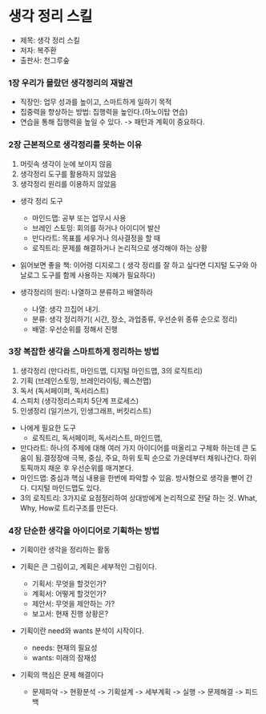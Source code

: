 # 생각 정리 스킬

* 제목: 생각 정리 스킬
* 저자: 복주환
* 출판사: 천그루숲

### 1장 우리가 몰랐던 생각정리의 재발견
  * 직장인: 업무 성과를 높이고, 스마트하게 일하기 목적
  * 집중력을 향상하는 방법: 집행력을 높인다.(하노이탑 연습)
  * 연습을 통해 집행력을 높일 수 있다. -> 패턴과 계획이 중요하다.

### 2장 근본적으로 생각정리를 못하는 이유
1. 머릿속 생각이 눈에 보이지 않음
1. 생각정리 도구를 활용하지 않았음
1. 생각정리 원리를 이용하지 않았음

  * 생각 정리 도구
    * 마인드맵: 공부 또는 업무시 사용
    * 브레인 스토밍: 회의를 하거나 아이디어 발산
    * 만다라트: 목표를 세우거나 의사결정을 할 때
    * 로직트리: 문제를 해결하거나 논리적으로 생각해야 하는 상황
    
  * 읽어보면 좋을 책: 이어령 디지로그 ( 생각 정리를 잘 하고 싶다면 디지털 도구와 아날로그 도구를 함께 사용하는 지혜가 필요하다)
  * 생각정리의 원리: 나열하고 분류하고 배열하라
    * 나열: 생각 끄집어 내기.
    * 분류: 생각 정리하기( 시간, 장소, 과업종류, 우선순위 종류 순으로 정리)
    * 배열: 우선순위를 정해서 진행
    
 ### 3장 복잡한 생각을 스마트하게 정리하는 방법
   1. 생각정리 (만다라트, 마인드맵, 디지털 마인드맵, 3의 로직트리)
   1. 기획 (브레인스토밍, 브레인라이팅, 퀘스천맵)
   1. 독서 (독서페이퍼, 독서리스트)
   1. 스피치 (생각정리스피치 5단계 프로세스)
   1. 인생정리 (일기쓰기, 인생그래프, 버킷리스트)
   
   * 나에게 필요한 도구
     * 로직트리, 독서페이퍼, 독서리스트, 마인드맵, 
  * 만다라트: 하나의 주제에 대해 여러 가지 아이디어를 떠올리고 구체화 하는데 큰 도움이 됨.결정장애 극복, 중심, 주요, 하위 토픽 순으로 가운데부터 채워나간다. 하위 토픽까지 채운 후 우선순위를 매겨본다.
  * 마인드맵: 중심과 핵심 내용을 한번에 파악할 수 있음. 방사형으로 생각을 뻗어 간다. 디지털 마인드맵도 있다.
  * 3의 로직트리: 3가지로 요점정리하여 상대방에게 논리적으로 전달 하는 것. What, Why, How로 트리구조를 만든다.
  
  ### 4장 단순한 생각을 아이디어로 기획하는 방법
  
  * 기획이란 생각을 정리하는 활동
  * 기획은 큰 그림이고, 계획은 세부적인 그림이다.
    * 기획서: 무엇을 할것인가?
    * 계획서: 어떻게 할것인가?
    * 제안서: 무엇을 제안하는 가?
    * 보고서: 현재 진행 상황은?
    
  * 기획이란 need와 wants 분석이 시작이다. 
    * needs: 현재의 필요성
    * wants: 미래의 잠재성
    
  * 기획의 핵심은 문제 해결이다
    * 문제파악 -> 현황분석 -> 기획설계 -> 세부계획 -> 실행 -> 문제해결 -> 피드백
    
    
